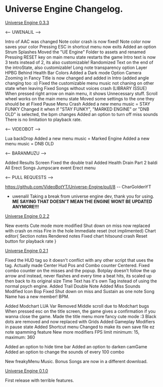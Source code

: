 # Universe Engine Changelog.

[Universe Engine 0.3.3](https://github.com/VideoBotYT/Universe-Engine/releases/tag/0.3.3)

<-- UWENALIL -->

Intro of AAC was changed
Note color crash is now fixed!
Note color now saves your color
Pressing ESC in shortcut menu now exits
Added an option Strum Splashes
Moved the "UE Engine" Folder to assets and renamed
Pressing RESET key on main menu state restarts the game
Intro text is now 3 texts instead of 2, its also customizable!
Randomized Text on the end of the introState, also customizable!
Long note transparency option
Layer HPBG Behind Health Bar Colors
Added a Dark mode Option
Camera Zooming in Fancy Title is now changed and added in Intro (added angle changing too :o)
Fixed the customizable menu music not chaning on other state when leaving
Fixed Songs without voices crash (LIBRARY ISSUE)
When pressed right arrow on main menu, it shows Unnecessary stuff.
Scroll wheel works on the main menu state
Moved some settings to the one they should be at
Fixed Pause Menu Crash
Added a new menu music = STAY FUNKY
Changed it when if "STAY FUNKY", "MARKED ENGINE" or "DNB OLD" is selected, the bpm changes
Added an option to turn off miss sounds
There is no limitation to playback rate.

<-- VIDEOBOT -->

Lua backDrop
Added a new menu music = Marked Engine
Added a new menu music = DNB OLD

<-- BARANMUZU -->

Added Results Screen
Fixed the double trail
Added Health Drain Part 2
baldi
All Erect Songs
Jumpscare event
Erect menu

<-- PULL REQUESTS -->

https://github.com/VideoBotYT/Universe-Engine/pull/8 -- CharGoldenYT

* uwenalil
Taking a break from universe engine dev, thank you for using.
**ME SAYING THAT DOESN'T MEAN THE ENGINE WONT BE UPDATED ANYMORE!!!**

[Universe Engine 0.2.2](https://github.com/VideoBotYT/Universe-Engine/releases/tag/0.2.2)

New events
Cute mode more modified
Shut down on miss now replaced with crash on miss
Fire in the hole
Immediate reset (not implimented)
Chart editor{
    Section notes
    Rendered notes
    Fixed chart hitsound crash
    Reset button for playback rate
}

[Universe Engine 0.2.1](https://github.com/VideoBotYT/Universe-Engine/releases/tag/0.2.1)

Fixed the HUD tag so it doesn't conflict with any other script that uses the tag.
Actually made Center Hud Pos and Combo counter Centered.
Fixed combo counter on the misses and the popup.
Botplay doesn’t follow the up arrow and instead, never flashes and every time a beat hits, its scaled up then back to its original size
Time Text has it's own Tag instead of using the normal psych engine.
Added Trail Double Note
Added Miss Sounds
Modified Icon Bop
Fixed Shut down on miss and Sustain as one note
Song Name has a new member! BPM.

Added Modchart LUA Var
Removed Middle scroll due to Modchart bugs
When pressed esc on the title screen, the game gives a confirmation if you wanna close the game.
Made the title menu more fancy
cute mode :3
Black dots are removed and now replaced with Grids
Added Gameplay Modifiers in pause state
Added Shortcut menu
Changed to make its own save file
ez note spamming feature
New more modifiers
FPS limit minimum: 15, maximum: 360

Added an option to hide time bar
Added an option to darken camGame
Added an option to change the sounds of every 100 combo

New freakyMenu Music.
Bonus Songs are now in a different download.

[Universe Engine 0.1.0](https://github.com/VideoBotYT/Universe-Engine/releases/tag/0.1.0)

First release with terrible features.
